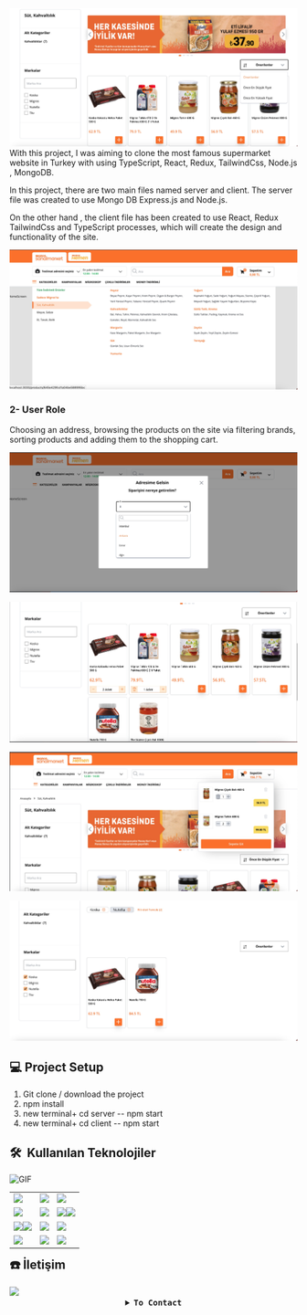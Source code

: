 ![](images/migros1.png)
With this project, I was aiming to clone the most famous supermarket website in Turkey with using TypeScript, React, Redux, TailwindCss, Node.js , MongoDB.

In this project, there are two main files named server and client. The server file was created to use Mongo DB Express.js and Node.js.

On the other hand , the client file has been created to use React, Redux TailwindCss and TypeScript processes, which will create the design and functionality of the site.

![](images/migros3.png)

### 2- User Role

Choosing an address, browsing the products on the site via filtering brands, sorting products and adding them to the shopping cart.

![](images/migros2.png)

![](images/migros7.png)

![](images/migros5.png)

![](images/migros4.png)

## :computer: Project Setup

1. Git clone / download the project
2. npm install
3. new terminal+ cd server -- npm start
4. new terminal+ cd client -- npm start

<h2> 🛠 &nbsp;Kullanılan Teknolojiler</h2>

<img alt="GIF" src="https://i.pinimg.com/originals/e4/26/70/e426702edf874b181aced1e2fa5c6cde.gif" />

<table style="float:right;">
  <tr>
    <td><img src="https://img.shields.io/badge/-JavaScript-black?style=flat&logo=javascript"/></td>
    <td><img src="https://img.shields.io/badge/-HTML5-E34F26?style=flat&logo=html5&logoColor=white"></td>
    <td><img src="https://shields.io/badge/TypeScript-3178C6?logo=TypeScript&logoColor=FFF&style=flat-square"/></td>
  </tr>
  <tr>
    <td><img src="https://img.shields.io/badge/-FluentValidation-CC2927?style=flat-square&logo=.net&logoColor=ffffff"/></td>
    <td><img src="https://img.shields.io/badge/-AutoMapper-5C2D91?style=flat&logo=.net&logoColor=white"/></td>
    <td><img src="https://img.shields.io/badge/-EntityFramework-5C2D91?style=flat&logo=.net&logoColor=white"/><img src="https://img.shields.io/badge/-ASP.NET-5C2D91?style=flat&logo=.net&logoColor=white"/></td>
  </tr>
  <tr>
    <td><img src="https://img.shields.io/badge/-MongoDB-FCA121?style=flat&logo=mongodb"/><img src="https://img.shields.io/badge/-Github-black?style=flat&logo=github"/></td>
    <td> <img src="https://img.shields.io/badge/-Git-black?style=flat&logo=git"/></td>
    <td><img src="https://img.shields.io/badge/-json-02569B?style=flat&logo=json"/></td>
  </tr>
  <tr>
    <td><img src="https://img.shields.io/badge/-Bootstrap-563D7C?style=flat&logo=bootstrap"/></td>
 		<td><img src="https://img.shields.io/badge/-CSS3-1572B6?style=flat&logo=css3"/></td>
    <td><img src="https://img.shields.io/badge/-Sql%20Server-CC2927?style=flat-square&logo=microsoft-sql-server&logoColor=ffffff"/></td>
  </tr>
</table>

## :phone: İletişim

<img src="https://media.giphy.com/media/8rSiGkyA4P1Cw/giphy.gif" width="200"/>

 <details align="center">
   <summary><b> <samp>To Contact </samp></b></summary>
   <br>
   <samp>
   <b><h2 style="color: #fc6203">Onur &nbsp; Hakan &nbsp; PESENER</h2></b>
   <img src="https://raw.githubusercontent.com/TanZng/TanZng/master/assets/bonefire.gif" width="200"/>
     <br>
     Projenin Linki: <a href="https://github.com/bahabayar/HousingEstateManagement">Migros Clone</a>
     <br>
     <br>
     LinkedIn: <a href="https://www.linkedin.com/in/hakan-p-2713b576/"> LinkedIn Hesabım</a>
     <br>
     Instagram: <a href="https://www.instagram.com/hakanpesener/"> Instagram Hesabım</a>
     <br>
     <br>
     Mail Adresim: <a href="#"> hakanpesener@gmail.com</a>
   </samp>
 </details>
